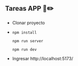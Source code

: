 ## Tareas APP 📕✏️

- Clonar proyecto
- 
  ```
  npm install
  ```

    ```
  npm run server
  ```
    ```
  npm run dev
  ```


- Ingresar http://localhost:5173/